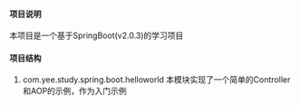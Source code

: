 #### 项目说明 ####
本项目是一个基于SpringBoot(v2.0.3)的学习项目

#### 项目结构 ####
1. com.yee.study.spring.boot.helloworld 本模块实现了一个简单的Controller和AOP的示例，作为入门示例

